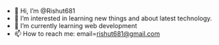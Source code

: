 - 👋 Hi, I’m @Rishut681
- 👀 I’m interested in learning new things and about latest technology.
- 🌱 I’m currently learning web development
- 📫 How to reach me: email=rishut681@gmail.com 

<!---
Rishut681/Rishut681 is a ✨ special ✨ repository because its `README.md` (this file) appears on your GitHub profile.
You can click the Preview link to take a look at your changes.
--->
